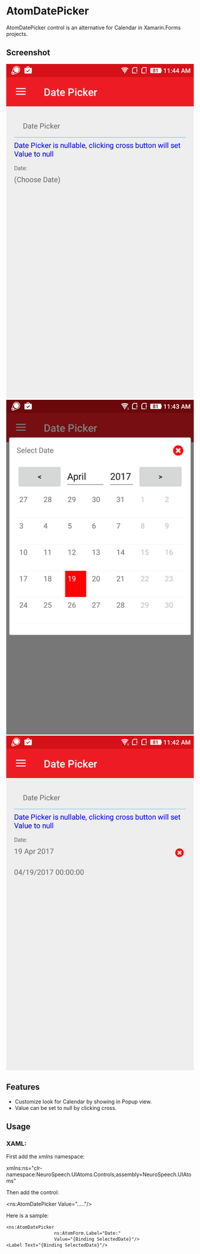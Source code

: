 ﻿# AtomDatePicker
AtomDatePicker control is an alternative for Calendar in Xamarin.Forms projects.

## Screenshot
![Date-Picker-1](Images/Date-Picker-1.png)  ![Date-Picker-2](Images/Date-Picker-2.png)  ![Date-Picker-3](Images/Date-Picker-3.png)

## Features
* Customize look for Calendar by showing in Popup view.
* Value can be set to null by clicking cross.

## Usage

### XAML:
First add the xmlns namespace:

 xmlns:ns="clr-namespace:NeuroSpeech.UIAtoms.Controls;assembly=NeuroSpeech.UIAtoms"

Then add the control:

 <ns:AtomDatePicker Value="....."/>

Here is a sample:
  ```
 <ns:AtomDatePicker 
                    ns:AtomForm.Label="Date:"
                    Value="{Binding SelectedDate}"/>
 <Label Text="{Binding SelectedDate}"/>
 ```